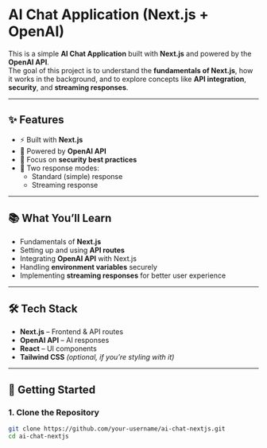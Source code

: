 # AI Chat Application (Next.js + OpenAI)

This is a simple **AI Chat Application** built with **Next.js** and powered by the **OpenAI API**.  
The goal of this project is to understand the **fundamentals of Next.js**, how it works in the background, and to explore concepts like **API integration**, **security**, and **streaming responses**.

---

## ✨ Features
- ⚡ Built with **Next.js**
- 🤖 Powered by **OpenAI API**
- 🔐 Focus on **security best practices**
- 💬 Two response modes:
  - Standard (simple) response
  - Streaming response

---

## 📚 What You’ll Learn
- Fundamentals of **Next.js**
- Setting up and using **API routes**
- Integrating **OpenAI API** with Next.js
- Handling **environment variables** securely
- Implementing **streaming responses** for better user experience

---

## 🛠️ Tech Stack
- **Next.js** – Frontend & API routes
- **OpenAI API** – AI responses
- **React** – UI components
- **Tailwind CSS** *(optional, if you’re styling with it)*

---

## 🚀 Getting Started

### 1. Clone the Repository
```bash
git clone https://github.com/your-username/ai-chat-nextjs.git
cd ai-chat-nextjs
